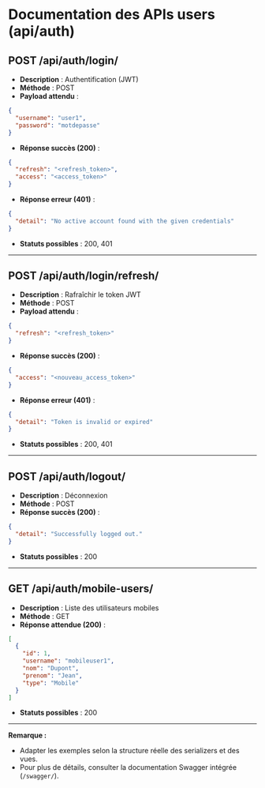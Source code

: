 # Documentation des APIs users (api/auth)

## POST /api/auth/login/
- **Description** : Authentification (JWT)
- **Méthode** : POST
- **Payload attendu** :
```json
{
  "username": "user1",
  "password": "motdepasse"
}
```
- **Réponse succès (200)** :
```json
{
  "refresh": "<refresh_token>",
  "access": "<access_token>"
}
```
- **Réponse erreur (401)** :
```json
{
  "detail": "No active account found with the given credentials"
}
```
- **Statuts possibles** : 200, 401

---

## POST /api/auth/login/refresh/
- **Description** : Rafraîchir le token JWT
- **Méthode** : POST
- **Payload attendu** :
```json
{
  "refresh": "<refresh_token>"
}
```
- **Réponse succès (200)** :
```json
{
  "access": "<nouveau_access_token>"
}
```
- **Réponse erreur (401)** :
```json
{
  "detail": "Token is invalid or expired"
}
```
- **Statuts possibles** : 200, 401

---

## POST /api/auth/logout/
- **Description** : Déconnexion
- **Méthode** : POST
- **Réponse succès (200)** :
```json
{
  "detail": "Successfully logged out."
}
```
- **Statuts possibles** : 200

---

## GET /api/auth/mobile-users/
- **Description** : Liste des utilisateurs mobiles
- **Méthode** : GET
- **Réponse attendue (200)** :
```json
[
  {
    "id": 1,
    "username": "mobileuser1",
    "nom": "Dupont",
    "prenom": "Jean",
    "type": "Mobile"
  }
]
```
- **Statuts possibles** : 200

---

**Remarque :**
- Adapter les exemples selon la structure réelle des serializers et des vues.
- Pour plus de détails, consulter la documentation Swagger intégrée (`/swagger/`). 
